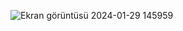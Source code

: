 ![Ekran görüntüsü 2024-01-29 145959](https://github.com/mehmtsari/GarantiBBVA/assets/120599161/79f26aed-cbfd-4048-bb96-7f0792dc9fdf)
